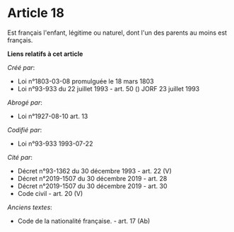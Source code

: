 # Article 18

Est français l'enfant, légitime ou naturel, dont l'un des parents au moins est français.

**Liens relatifs à cet article**

_Créé par_:

  - Loi n°1803-03-08 promulguée le 18 mars 1803
  - Loi n°93-933 du 22 juillet 1993 - art. 50 () JORF 23 juillet 1993

_Abrogé par_:

  - Loi n°1927-08-10 art. 13

_Codifié par_:

  - Loi n°93-933 1993-07-22

_Cité par_:

  - Décret n°93-1362 du 30 décembre 1993 - art. 22 (V)
  - Décret n°2019-1507 du 30 décembre 2019 - art. 28
  - Décret n°2019-1507 du 30 décembre 2019 - art. 30
  - Code civil - art. 20 (V)

_Anciens textes_:

  - Code de la nationalité française. - art. 17 (Ab)
